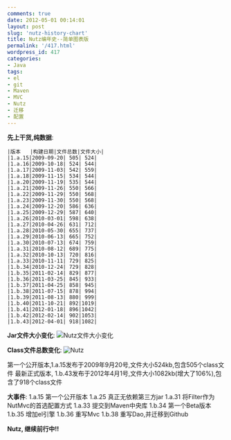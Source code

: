 ```yaml
---
comments: true
date: 2012-05-01 00:14:01
layout: post
slug: 'nutz-history-chart'
title: Nutz编年史--简单图表版
permalink: '/417.html'
wordpress_id: 417
categories:
- Java
tags:
- el
- git
- Maven
- MVC
- Nutz
- 迁移
- 配置
---
```


**先上干货,纯数据**:

    |版本   |构建日期|文件总数|文件大小|
    |1.a.15|2009-09-20| 505| 524|
    |1.a.16|2009-10-18| 524| 544|
    |1.a.17|2009-11-03| 542| 559|
    |1.a.18|2009-11-15| 534| 544|
    |1.a.20|2009-11-19| 535| 544|
    |1.a.21|2009-11-26| 550| 566|
    |1.a.22|2009-11-29| 550| 568|
    |1.a.23|2009-11-30| 550| 568|
    |1.a.24|2009-12-20| 586| 636|
    |1.a.25|2009-12-29| 587| 640|
    |1.a.26|2010-03-01| 598| 638|
    |1.a.27|2010-04-26| 631| 712|
    |1.a.28|2010-05-30| 655| 737|
    |1.a.29|2010-06-13| 665| 752|
    |1.a.30|2010-07-13| 674| 759|
    |1.a.31|2010-08-12| 689| 775|
    |1.a.32|2010-10-13| 720| 816|
    |1.a.33|2010-11-11| 729| 825|
    |1.b.34|2010-12-24| 729| 828|
    |1.b.35|2011-02-14| 829| 877|
    |1.b.36|2011-03-25| 845| 933|
    |1.b.37|2011-04-25| 858| 945|
    |1.b.38|2011-07-15| 878| 994|
    |1.b.39|2011-08-13| 880| 999|
    |1.b.40|2011-10-21| 892|1019|
    |1.b.41|2012-01-18| 896|1042|
    |1.b.42|2012-02-14| 902|1053|
    |1.b.43|2012-04-01| 918|1082|
    
**Jar文件大小变化**:
![Nutz文件大小变化](http://chart.apis.google.com/chart?chxl=0:|%E6%96%87%E4%BB%B6%E5%A4%A7%E5%B0%8F&chxr=0,0,1024&chxs=0,676767,10.5,0,l,676767&chxt=t&chs=300x225&cht=lc&chco=3D7930&chds=0,1082&chd=t:524,544,559,544,544,566,568,568,636,640,638,712,737,752,759,775,816,825,828,877,933,945,994,999,1019,1042,1053,1082&chg=9,-1,1,1&chls=2,4,0&chm=B,C5D4B5BB,0,0,0&chtt=Nutz)

**Class文件总数变化**:
![Nutz](http://chart.apis.google.com/chart?chxl=0:|Class%E6%96%87%E4%BB%B6%E6%80%BB%E6%95%B0&chxr=0,0,1024&chxs=0,676767,10.5,0,l,676767&chxt=t&chs=300x225&cht=lc&chco=3D7930&chds=0,1082&chd=t:505,524,542,534,535,550,550,550,586,587,598,631,655,665,674,689,720,729,729,829,845,858,878,880,892,896,902,918&chg=9,-1,1,1&chls=1,4,0&chm=B,C5D4B5BB,0,0,0&chtt=Nutz)

第一个公开版本,1.a.15发布于2009年9月20号,文件大小524kb,包含505个class文件
最新正式版本, 1.b.43发布于2012年4月1号,文件大小1082kb(增大了106%),包含了918个class文件

**大事件**:
1.a.15 第一个公开版本
1.a.25 真正无依赖第三方jar
1.a.31 将Filter作为NutMvc的首选配置方式
1.a.33 提交到Maven中央库
1.b.34 第一个Beta版本
1.b.35 增加el引擎
1.b.36 重写Mvc
1.b.38 重写Dao,并迁移到Github

**Nutz, 继续前行中!!**
